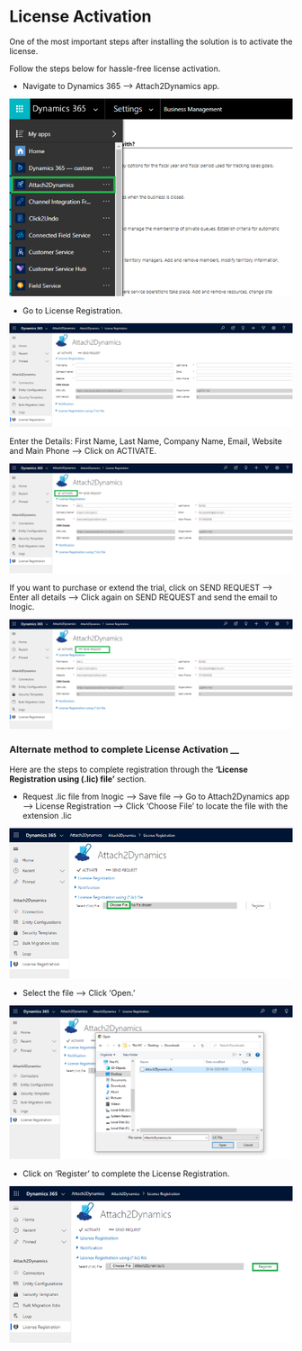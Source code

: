 # License Activation

One of the most important steps after installing the solution is to activate the license.

Follow the steps below for hassle-free license activation.

* Navigate to Dynamics 365 --> Attach2Dynamics app.

![](<../../.gitbook/assets/12 (9).png>)

* Go to License Registration.

![](<../../.gitbook/assets/15 (5).png>)

Enter the Details: First Name, Last Name, Company Name, Email, Website and Main Phone --> Click on ACTIVATE.

![](<../../.gitbook/assets/16 (1).png>)

If you want to purchase or extend the trial, click on SEND REQUEST --> Enter all details --> Click again on SEND REQUEST and send the email to Inogic.

![](<../../.gitbook/assets/17 (1).png>)

### Alternate method to complete License Activation __&#x20;

Here are the steps to complete registration through the **‘License Registration using (.lic) file’** section.

* Request .lic file from Inogic --> Save file --> Go to Attach2Dynamics app --> License Registration --> Click ‘Choose File’ to locate the file with the extension .lic

![](<../../.gitbook/assets/18 (2).png>)

* Select the file --> Click ‘Open.’

![](<../../.gitbook/assets/19 (2).png>)

* Click on ‘Register’ to complete the License Registration.

![](../../.gitbook/assets/20.png)
